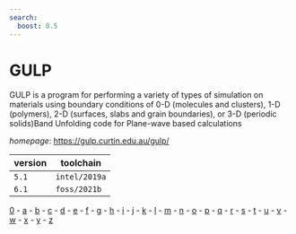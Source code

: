 ```yaml
---
search:
  boost: 0.5
---
```

# GULP

GULP is a program for performing a variety of types of simulation on materials  using boundary conditions of 0-D (molecules and clusters), 1-D (polymers), 2-D (surfaces, slabs  and grain boundaries), or 3-D (periodic solids)Band Unfolding code for Plane-wave based calculations

*homepage*: <https://gulp.curtin.edu.au/gulp/>

version | toolchain
--------|----------
``5.1`` | ``intel/2019a``
``6.1`` | ``foss/2021b``

[0](../0/index.md) - [a](../a/index.md) - [b](../b/index.md) - [c](../c/index.md) - [d](../d/index.md) - [e](../e/index.md) - [f](../f/index.md) - [g](../g/index.md) - [h](../h/index.md) - [i](../i/index.md) - [j](../j/index.md) - [k](../k/index.md) - [l](../l/index.md) - [m](../m/index.md) - [n](../n/index.md) - [o](../o/index.md) - [p](../p/index.md) - [q](../q/index.md) - [r](../r/index.md) - [s](../s/index.md) - [t](../t/index.md) - [u](../u/index.md) - [v](../v/index.md) - [w](../w/index.md) - [x](../x/index.md) - [y](../y/index.md) - [z](../z/index.md)

